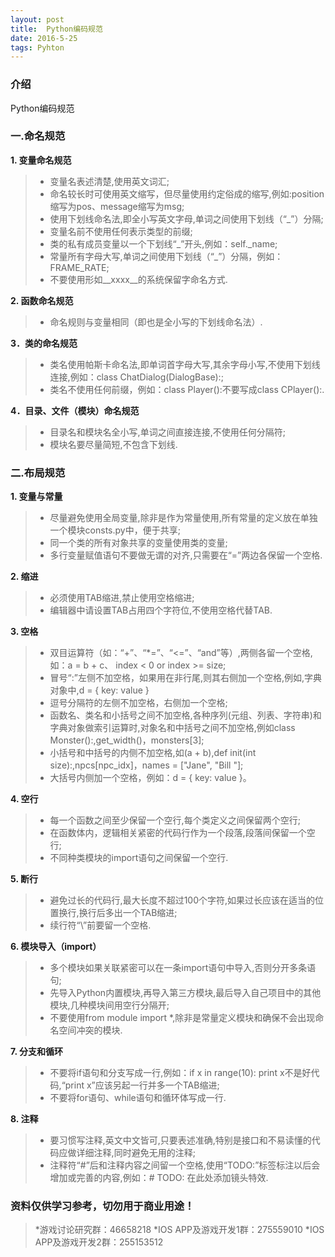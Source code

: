 ```yaml
---
layout: post
title:  Python编码规范
date: 2016-5-25
tags: Pyhton
---
```



### 介绍

Python编码规范


### 一.命名规范

**1. 变量命名规范**

> * 变量名表述清楚,使用英文词汇;
> * 命名较长时可使用英文缩写，但尽量使用约定俗成的缩写,例如:position缩写为pos、message缩写为msg;
> * 使用下划线命名法,即全小写英文字母,单词之间使用下划线（“_”）分隔;
> * 变量名前不使用任何表示类型的前缀;
> * 类的私有成员变量以一个下划线“_”开头,例如：self._name;
> * 常量所有字母大写,单词之间使用下划线（“_”）分隔，例如：FRAME_RATE;
> * 不要使用形如__xxxx__的系统保留字命名方式.


**2. 函数命名规范**

> * 命名规则与变量相同（即也是全小写的下划线命名法）.

**3．类的命名规范**

> * 类名使用帕斯卡命名法,即单词首字母大写,其余字母小写,不使用下划线连接,例如：class ChatDialog(DialogBase):;
> * 类名不使用任何前缀，例如：class Player():不要写成class CPlayer():.


**4．目录、文件（模块）命名规范**

> * 目录名和模块名全小写,单词之间直接连接,不使用任何分隔符;
> * 模块名要尽量简短,不包含下划线.

### 二.布局规范

**1. 变量与常量**


> * 尽量避免使用全局变量,除非是作为常量使用,所有常量的定义放在单独一个模块consts.py中，便于共享;
> * 同一个类的所有对象共享的变量使用类的变量;
> * 多行变量赋值语句不要做无谓的对齐,只需要在“=”两边各保留一个空格.

**2.	缩进**

> * 必须使用TAB缩进,禁止使用空格缩进;
> * 编辑器中请设置TAB占用四个字符位,不使用空格代替TAB.

**3. 空格**

> * 双目运算符（如：“+”、“*=”、“<=”、“and”等）,两侧各留一个空格,如：a = b + c、 index < 0 or index >= size;
> * 冒号“:”左侧不加空格，如果用在非行尾,则其右侧加一个空格,例如,字典对象中,d = { key: value }
> * 逗号分隔符的左侧不加空格，右侧加一个空格;
> * 函数名、类名和小括号之间不加空格,各种序列(元组、列表、字符串)和字典对象做索引运算时,对象名和中括号之间不加空格,例如class Monster():,get_width()，monsters[3];
> * 小括号和中括号的内侧不加空格,如(a + b),def init(int size):,npcs[npc_idx]，names = ["Jane", "Bill "];
> * 大括号内侧加一个空格，例如：d = { key: value }。

**4. 空行**

> * 每一个函数之间至少保留一个空行,每个类定义之间保留两个空行;
> * 在函数体内，逻辑相关紧密的代码行作为一个段落,段落间保留一个空行;
> * 不同种类模块的import语句之间保留一个空行.

**5. 断行**

> * 避免过长的代码行,最大长度不超过100个字符,如果过长应该在适当的位置换行,换行后多出一个TAB缩进;
> * 续行符“\”前要留一个空格.

**6. 模块导入（import）**

> * 多个模块如果关联紧密可以在一条import语句中导入,否则分开多条语句;
> * 先导入Python内置模块,再导入第三方模块,最后导入自己项目中的其他模块,几种模块间用空行分隔开;
> * 不要使用from module import *,除非是常量定义模块和确保不会出现命名空间冲突的模块.

**7. 分支和循环**

> * 不要将if语句和分支写成一行,例如：if x in range(10): print x不是好代码,“print x”应该另起一行并多一个TAB缩进;
> * 不要将for语句、while语句和循环体写成一行.

**8. 注释**

> * 要习惯写注释,英文中文皆可,只要表述准确,特别是接口和不易读懂的代码应做详细注释,同时避免无用的注释;
> * 注释符“#”后和注释内容之间留一个空格,使用“TODO:”标签标注以后会增加或完善的内容,例如：# TODO: 在此处添加镜头特效.


### 资料仅供学习参考，切勿用于商业用途！


> *游戏讨论研究群：46658218
> *IOS APP及游戏开发1群：275559010
> *IOS APP及游戏开发2群：255153512

